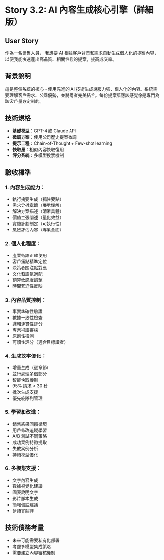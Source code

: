 # Story 3.2: AI 內容生成核心引擎（詳細版）

## User Story
作為一名銷售人員，
我想要 AI 根據客戶背景和需求自動生成個人化的提案內容，
以便我能快速產出高品質、相關性強的提案，提高成交率。

## 背景說明
這是整個系統的核心 - 使用先進的 AI 技術生成說服力強、個人化的內容。系統需要理解客戶需求、公司優勢，並將兩者完美結合。每份提案都應該感覺像是專門為該客戶量身定制的。

## 技術規格
- **基礎模型**：GPT-4 或 Claude API
- **微調方案**：使用公司歷史提案微調
- **提示工程**：Chain-of-Thought + Few-shot learning
- **快取層**：相似內容快取復用
- **評分系統**：多模型投票機制

## 驗收標準

### 1. 內容生成能力：
- 執行摘要生成（抓住要點）
- 需求分析章節（展示理解）
- 解決方案描述（清晰具體）
- 價值主張闡述（量化效益）
- 實施計劃制定（可執行性）
- 風險評估內容（專業全面）

### 2. 個人化程度：
- 產業術語正確使用
- 客戶痛點精準定位
- 決策者關注點對應
- 文化和語氣適配
- 預算敏感度調整
- 時間緊迫性反映

### 3. 內容品質控制：
- 事實準確性驗證
- 數據一致性檢查
- 邏輯連貫性評分
- 專業術語審核
- 原創性檢測
- 可讀性評分（適合目標讀者）

### 4. 生成效率優化：
- 增量生成（逐章節）
- 並行處理多個部分
- 智能快取機制
- 95% 請求 < 30 秒
- 批次生成支援
- 優先級隊列管理

### 5. 學習和改進：
- 銷售結果回饋循環
- 用戶修改追蹤學習
- A/B 測試不同策略
- 成功案例特徵提取
- 失敗案例分析
- 持續模型優化

### 6. 多模態支援：
- 文字內容生成
- 數據視覺化建議
- 圖表說明文字
- 影片腳本生成
- 簡報備註建議
- 多語言翻譯

## 技術債務考量
- 未來可能需要私有化部署
- 考慮多模型集成策略
- 需要建立內容審核機制
